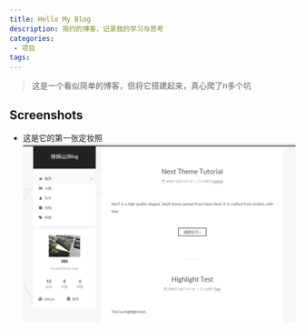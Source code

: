 ```yaml
---
title: Hello My Blog
description: 简约的博客，记录我的学习与思考
categories:
 - 项目
tags:
---
```


> 这是一个看似简单的博客，但将它搭建起来，真心爬了n多个坑

<!-- more -->

## Screenshots

* 这是它的第一张定妆照
![Desktop Preview](/assets/images/myfirstweb.png)
